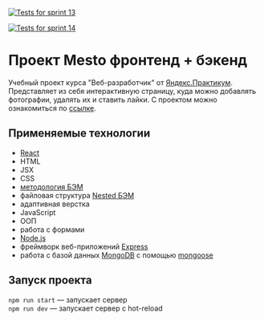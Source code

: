 [![Tests for sprint 13](https://github.com/gans-AD/express-mesto-gha/actions/workflows/tests-13-sprint.yml/badge.svg)](https://github.com/gans-AD/express-mesto-gha/actions/workflows/tests-13-sprint.yml) 

[![Tests for sprint 14](https://github.com/gans-AD/express-mesto-gha/actions/workflows/tests-14-sprint.yml/badge.svg)](https://github.com/gans-AD/express-mesto-gha/actions/workflows/tests-14-sprint.yml)

# Проект Mesto фронтенд + бэкенд
Учебный проект курса "Веб-разработчик" от [Яндекс.Практикум](https://practicum.yandex.ru/). Представляет из себя интерактивную страницу, куда можно добавлять фотографии, удалять их и ставить лайки.
С проектом можно ознакомиться по [ссылке](https://github.com/gans-AD/express-mesto-gha.git).


## Применяемые технологии

- [React](https://ru.reactjs.org/)
- HTML
- JSX
- CSS
- [методология БЭМ](https://ru.bem.info/)
- файловая структура [Nested БЭМ](https://ru.bem.info/methodology/filestructure/#nested)
- адаптивная верстка
- JavaScript
- ООП
- работа с формами
- [Node.js](https://nodejs.org/)
- фреймворк веб-приложений [Express](https://expressjs.com/)
- работа с базой данных [MongoDB](https://www.mongodb.com/) с помощью [mongoose](https://mongoosejs.com/) 

## Запуск проекта

`npm run start` — запускает сервер   
`npm run dev` — запускает сервер с hot-reload
